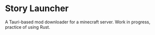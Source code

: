 # Story Launcher
A Tauri-based mod downloader for a minecraft server. Work in progress, practice of using Rust.
